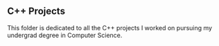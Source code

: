 ## C++ Projects
This folder is dedicated to all the C++ projects I worked on pursuing my undergrad degree in Computer Science.
